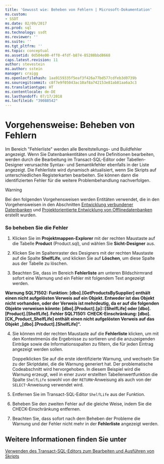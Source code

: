 ```yaml
---
title: 'Gewusst wie: Beheben von Fehlern | Microsoft-Dokumentation'
ms.custom:
- SSDT
ms.date: 02/09/2017
ms.prod: sql
ms.technology: ssdt
ms.reviewer: ''
ms.suite: ''
ms.tgt_pltfrm: ''
ms.topic: conceptual
ms.assetid: 0d504e00-4ff0-4fdf-b874-85280bbd8668
caps.latest.revision: 11
author: stevestein
ms.author: sstein
manager: craigg
ms.openlocfilehash: 1aa9159335f5eaf3f426a77bd577cdfeb3d0739b
ms.sourcegitcommit: c8f7e9f05043ac10af8a742153e81ab81aa6a3c3
ms.translationtype: HT
ms.contentlocale: de-DE
ms.lasthandoff: 07/17/2018
ms.locfileid: "39088542"
---
```

# <a name="how-to-fix-errors"></a>Vorgehensweise: Beheben von Fehlern
Im Bereich "Fehlerliste" werden alle Bereitstellungs- und Buildfehler angezeigt. Wenn Sie Datenbankentitäten und ihre Definitionen bearbeiten, werden durch die Bearbeitung im Transact\-SQL-Editor oder Tabellen-Designer verursachte Syntax- und Semantikfehler ebenfalls in der Liste angezeigt. Die Fehlerliste wird dynamisch aktualisiert, wenn Sie Skripts auf unterschiedlichen Registerkarten bearbeiten. Sie können dann die identifizierten Fehler für die weitere Problembehandlung nachverfolgen.  
  
> [!WARNING]  
> Bei den folgenden Vorgehensweisen werden Entitäten verwendet, die in den Vorgehensweisen in den Abschnitten [Entwicklung verbundener Datenbanken](../ssdt/connected-database-development.md) und [Projektorientierte Entwicklung von Offlinedatenbanken](../ssdt/project-oriented-offline-database-development.md) erstellt wurden.  
  
### <a name="to-fix-errors"></a>So beheben Sie die Fehler  
  
1.  Klicken Sie im **Projektmappen-Explorer** mit der rechten Maustaste auf die Tabelle **Product** (Product.sql), und wählen Sie **Sicht-Designer** aus.  
  
2.  Klicken Sie im Spaltenraster des Designers mit der rechten Maustaste auf die Spalte **ShelfLife**, und klicken Sie auf **Löschen**, um diese Spalte aus der Tabelle zu löschen.  
  
3.  Beachten Sie, dass im Bereich **Fehlerliste** am unteren Bildschirmrand sofort eine Warnung und ein Fehler mit folgendem Text angezeigt werden.  
  
**Warnung SQL71502: Funktion: [dbo].[GetProductsBySupplier] enthält einen nicht aufgelösten Verweis auf ein Objekt. Entweder ist das Objekt nicht vorhanden, oder der Verweis ist mehrdeutig, da er auf die folgenden Objekte verweisen könnte: [dbo].[Product].[p]::[ShelfLife] oder [dbo].[Product].[ShelfLife]. Fehler SQL71501: CHECK-Einschränkung: [dbo].[CK_Product_ShelfLife] enthält einen nicht aufgelösten Verweis auf das Objekt „[dbo].[Product].[ShelfLife]“.**  
  
4.  Sie können mit der rechten Maustaste auf die **Fehlerliste** klicken, um mit den Kontextmenüs die Ergebnisse zu sortieren und die anzuzeigenden Einträge sowie die Informationsspalten zu filtern, die für jeden Eintrag angezeigt werden sollen.  
  
    Doppelklicken Sie auf die erste identifizierte Warnung, und wechseln Sie zu der Skriptdatei, die die Warnung generiert hat. Der problematische Codeabschnitt wird hervorgehoben. In diesem Beispiel wird die Warnung erzeugt, weil in einer zuvor erstellten Tabellenwertfunktion die Spalte `ShelfLife` sowohl von der `RETURN`-Anweisung als auch von der `SELECT`-Anweisung verwendet wird.  
  
5.  Entfernen Sie im Transact\-SQL-Editor `ShelfLife` aus der Funktion.  
  
6.  Beheben Sie den zweiten Fehler auf die gleiche Weise, indem Sie die CHECK-Einschränkung entfernen.  
  
7.  Beachten Sie, dass sofort nach dem Beheben der Probleme die Warnung und der Fehler nicht mehr in der **Fehlerliste** angezeigt werden.  
  
## <a name="see-also"></a>Weitere Informationen finden Sie unter  
[Verwenden des Transact-SQL-Editors zum Bearbeiten und Ausführen von Skripts](../ssdt/use-transact-sql-editor-to-edit-and-execute-scripts.md)  
  
